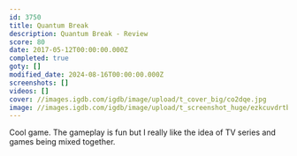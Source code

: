 ```yaml
---
id: 3750
title: Quantum Break
description: Quantum Break - Review
score: 80
date: 2017-05-12T00:00:00.000Z
completed: true
goty: []
modified_date: 2024-08-16T00:00:00.000Z
screenshots: []
videos: []
cover: //images.igdb.com/igdb/image/upload/t_cover_big/co2dqe.jpg
image: //images.igdb.com/igdb/image/upload/t_screenshot_huge/ezkcuvdrtbptkzghiwgy.jpg
---
```

Cool game. The gameplay is fun but I really like the idea of TV series and games being mixed together.